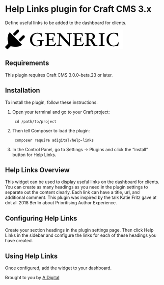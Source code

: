 # Help Links plugin for Craft CMS 3.x

Define useful links to be added to the dashboard for clients.

![Screenshot](resources/img/plugin-logo.png)

## Requirements

This plugin requires Craft CMS 3.0.0-beta.23 or later.

## Installation

To install the plugin, follow these instructions.

1. Open your terminal and go to your Craft project:

        cd /path/to/project

2. Then tell Composer to load the plugin:

        composer require adigital/help-links

3. In the Control Panel, go to Settings → Plugins and click the “Install” button for Help Links.

## Help Links Overview

This widget can be used to display useful links on the dashboard for clients. You can create as many headings as you need in the plugin settings to separate out the content clearly. Each link can have a title, url, and additional comment. This plugin was inspired by the talk Katie Fritz gave at dot all 2018 Berlin about Prioritising Author Experience.

## Configuring Help Links

Create your section headings in the plugin settings page. Then click Help Links in the sidebar and configure the links for each of these headings you have created.

## Using Help Links

Once configured, add the widget to your dashboard.

Brought to you by [A Digital](https://adigital.agency)
